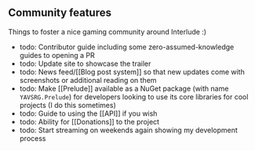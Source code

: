## Community features
Things to foster a nice gaming community around Interlude :)

- todo: Contributor guide including some zero-assumed-knowledge guides to opening a PR
- todo: Update site to showcase the trailer
- todo: News feed/[[Blog post system]] so that new updates come with screenshots or additional reading on them
- todo: Make [[Prelude]] available as a NuGet package (with name `YAVSRG.Prelude`) for developers looking to use its core libraries for cool projects (I do this sometimes)
- todo: Guide to using the [[API]] if you wish
- todo: Ability for [[Donations]] to the project
- todo: Start streaming on weekends again showing my development process